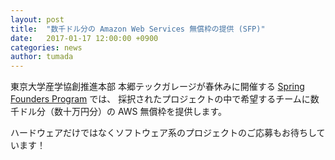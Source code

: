 ```yaml
---
layout: post
title:  "数千ドル分の Amazon Web Services 無償枠の提供 (SFP)"
date:   2017-01-17 12:00:00 +0900
categories: news
author: tumada
---
```


東京大学産学協創推進本部 本郷テックガレージが春休みに開催する [Spring Founders Program](http://www.ducr.u-tokyo.ac.jp/jp/venture/sfp.html) では、
採択されたプロジェクトの中で希望するチームに数千ドル分（数十万円分）の AWS 無償枠を提供します。

ハードウェアだけではなくソフトウェア系のプロジェクトのご応募もお待ちしています！
